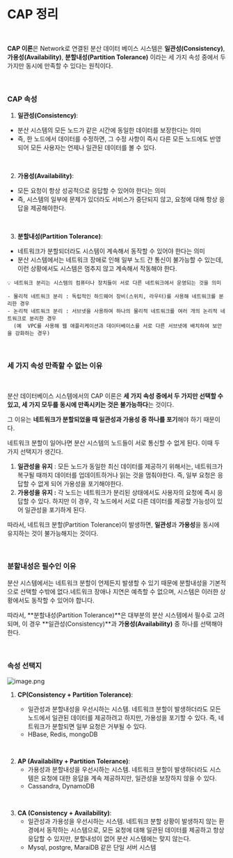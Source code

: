 # CAP 정리

<br>

**CAP 이론**은 Network로 연결된 분산 데이터 베이스 시스템은 **일관성(Consistency)**, **가용성(Availability)**, **분할내성(Partition Tolerance)** 이라는 세 가지 속성 중에서 두 가지만 동시에 만족할 수 있다는 원칙이다.

<br>

### CAP 속성

1. **일관성(Consistency)**:

- 분산 시스템의 모든 노드가 같은 시간에 동일한 데이터를 보장한다는 의미
- 즉, 한 노드에서 데이터를 수정하면, 그 수정 사항이 즉시 다른 모든 노드에도 반영되어 모든 사용자는 언제나 일관된 데이터를 볼 수 있다.

<br>

2. **가용성(Availability)**:
- 모든 요청이 항상 성공적으로 응답할 수 있어야 한다는 의미
- 즉, 시스템의 일부에 문제가 있더라도 서비스가 중단되지 않고, 요청에 대해 항상 응답을 제공해야한다.

<br>

3. **분할내성(Partition Tolerance)**:
- 네트워크가 분할되더라도 시스템이 계속해서 동작할 수 있어야 한다는 의미
- 분산 시스템에서는 네트워크 장애로 인해 일부 노드 간 통신이 불가능할 수 있는데, 이런 상황에서도 시스템은 멈추지 않고 계속해서 작동해야 한다.

```
💡 네트워크 분리는 시스템의 컴퓨터나 장치들이 서로 다른 네트워크에서 운영되는 것을 의미

- 물리적 네트워크 분리 : 독립적인 하드웨어 장비(스위치, 라우터)를 사용해 네트워크를 분리한 경우
- 논리적 네트워크 분리 : 서브넷을 사용하여 하나의 물리적 네트워크를 여러 개의 논리적 네트워크로 분리한 경우
  (예  VPC를 사용해 웹 애플리케이션과 데이터베이스를 서로 다른 서브넷에 배치하여 보안을 강화하는 경우)
```

<br>

### 세 가지 속성 만족할 수 없는 이유
<br>

분산 데이터베이스 시스템에서의 CAP 이론은 **세 가지 속성 중에서 두 가지만 선택할 수 있고, 세 가지 모두를 동시에 만족시키는 것은 불가능하다**는 것이다.

그 이유는 **네트워크가 분할되었을 때 일관성과 가용성 중 하나를 포기**해야 하기 때문이다.

네트워크 분할이 일어나면 분산 시스템의 노드들이 서로 통신할 수 없게 된다. 이때 두 가지 선택지가 생긴다.

1. **일관성을 유지** : 모든 노드가 동일한 최신 데이터를 제공하기 위해서는, 네트워크가 복구될 때까지 데이터를 업데이트하거나 읽는 것을 멈춰야한다.  즉, 일부 요청은 응답할 수 없게 되어 가용성을 포기해야한다.
2. **가용성을 유지 :** 각 노드는 네트워크가 분리된 상태에서도 사용자의 요청에 즉시 응답할 수 있다. 하지만 이 경우, 각 노드에서 서로 다른 데이터를 제공할 가능성이 있어 일관성을 포기하게 된다.

따라서, 네트워크 분할(Partition Tolerance)이 발생하면, **일관성**과 **가용성**을 동시에 유지하는 것이 불가능해지는 것이다.

<br>

### 분할내성은 필수인 이유

분산 시스템에서는  네트워크 분할이 언제든지 발생할 수 있기 때문에 분할내성을 기본적으로 선택할 수밖에 없다.네트워크 장애나 지연은 예측할 수 없으며, 시스템은 이러한 상황에서도 동작할 수 있어야 합니다.

따라서, **분할내성(Partition Tolerance)**은 대부분의 분산 시스템에서 필수로 고려되며, 이 경우 **일관성(Consistency)**과 **가용성(Availability)** 중 하나를 선택해야 한다.

<br>

### 속성 선택지

![image.png](/img/cap.png)

1. **CP(Consistency + Partition Tolerance)**:
    
    
    - 일관성과 분할내성을 우선시하는 시스템. 네트워크 분할이 발생하더라도 모든 노드에서 일관된 데이터를 제공하려고 하지만, 가용성을 포기할 수 있다. 즉, 네트워크가 분할되면 일부 요청은 거부될 수 있다.
    - HBase, Redis, mongoDB

<br>

2. **AP (Availability + Partition Tolerance)**:
    - 가용성과 분할내성을 우선시하는 시스템. 네트워크 분할이 발생하더라도 시스템은 요청에 대한 응답을 계속 제공하지만, 일관성을 보장하지 않을 수 있다.
    - Cassandra, DynamoDB

<br>

3. **CA (Consistency + Availability)**:
    - 일관성과 가용성을 우선시하는 시스템. 네트워크 분할 상황이 발생하지 않는 환경에서 동작하는 시스템으로, 모든 요청에 대해 일관된 데이터를 제공하고 항상 응답할 수 있지만, 분할내성이 없어 분산 시스템에는 맞지 않는다.
    - Mysql,  postgre, MaraiDB 같은 단일 서버 시스템